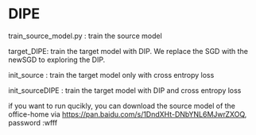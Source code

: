 # DIPE

train_source_model.py : train the source model

target_DIPE: train the target model with DIP. We replace the SGD with the newSGD to exploring the DIP.

init_source : train the target model only with cross entropy loss

init_sourceDIPE : train the target model with DIP and cross entropy loss

if you want to run qucikly, you can download the source model of the office-home via https://pan.baidu.com/s/1DndXHt-DNbYNL6MJwrZXOQ, password :wfff
